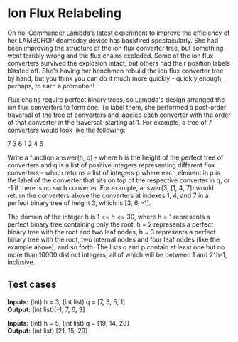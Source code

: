 <h1>Ion Flux Relabeling</h1>

<p>Oh no! Commander Lambda's latest experiment to improve the  efficiency of her LAMBCHOP doomsday device has backfired spectacularly. She had been improving the structure of the ion flux converter tree, but something went terribly wrong and the flux chains exploded. Some of the ion flux converters survived the explosion intact, but others had their position labels blasted off. She's having her henchmen rebuild the ion flux converter tree by hand, but you think you can do it much more quickly - quickly enough, perhaps, to earn a promotion!</p>

<p>Flux chains require perfect binary trees, so Lambda's design arranged the ion flux converters to form one. To label them, she performed a post-order traversal of the tree of converters and labeled each converter with the order of that converter in the traversal, starting at 1. For example, a tree of 7 converters would look like the following:</p>

<p>7 3 6 1 2 4 5</p>

<p>Write a function answer(h, q) - where h is the height of the perfect tree of converters and q is a list of positive integers representing different flux converters - which returns a list of integers p where each element in p is the label of the converter that sits on top of the respective converter in q, or -1 if there is no such converter. For example, answer(3, [1, 4, 7]) would return the converters above the converters at indexes 1, 4, and 7 in a perfect binary tree of height 3, which is [3, 6, -1].</p>

<p>The domain of the integer h is 1 <= h <= 30, where h = 1 represents a perfect binary tree containing only the root, h = 2 represents a perfect binary tree with the root and two leaf nodes, h = 3 represents a perfect binary tree with the root, two internal nodes and four leaf nodes (like the example above), and so forth. The lists q and p contain at least one but no more than 10000 distinct integers, all of which will be between 1 and 2^h-1, inclusive.</p>

<h2>Test cases</h2>
<p><b>Inputs:</b> (int) h = 3, (int list) q = [7, 3, 5, 1]
<br />
<b>Output:</b> (int list)[-1, 7, 6, 3]</p>

<p><b>Inputs:</b> (int) h = 5, (int list) q = [19, 14, 28]
<br />
<b>Output:</b> (int list) [21, 15, 29]</p>
